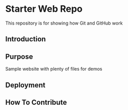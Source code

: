 # Starter Web Repo

This repository is for showing how Git and GitHub work


## Introduction


## Purpose

Sample website with plenty of files for demos


## Deployment

## How To Contribute